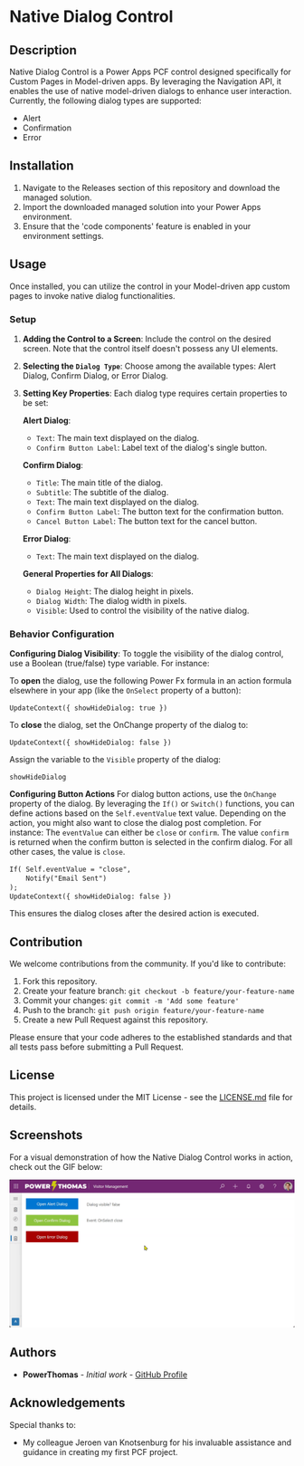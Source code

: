 # Native Dialog Control

## Description
Native Dialog Control is a Power Apps PCF control designed specifically for Custom Pages in Model-driven apps. By leveraging the Navigation API, it enables the use of native model-driven dialogs to enhance user interaction. Currently, the following dialog types are supported:
- Alert
- Confirmation
- Error

## Installation

1. Navigate to the Releases section of this repository and download the managed solution.
2. Import the downloaded managed solution into your Power Apps environment.
3. Ensure that the 'code components' feature is enabled in your environment settings.

## Usage

Once installed, you can utilize the control in your Model-driven app custom pages to invoke native dialog functionalities. 

### Setup

1. **Adding the Control to a Screen**: Include the control on the desired screen. Note that the control itself doesn't possess any UI elements.
2. **Selecting the `Dialog Type`**: Choose among the available types: Alert Dialog, Confirm Dialog, or Error Dialog.
3. **Setting Key Properties**: Each dialog type requires certain properties to be set:

    **Alert Dialog**:
    - `Text`: The main text displayed on the dialog.
    - `Confirm Button Label`: Label text of the dialog's single button.

    **Confirm Dialog**:
    - `Title`: The main title of the dialog.
    - `Subtitle`: The subtitle of the dialog.
    - `Text`: The main text displayed on the dialog.
    - `Confirm Button Label`: The button text for the confirmation button.
    - `Cancel Button Label`: The button text for the cancel button.

    **Error Dialog**:
    - `Text`: The main text displayed on the dialog.

    **General Properties for All Dialogs**:
    - `Dialog Height`: The dialog height in pixels.
    - `Dialog Width`: The dialog width in pixels.
    - `Visible`: Used to control the visibility of the native dialog.

### Behavior Configuration

**Configuring Dialog Visibility**:
To toggle the visibility of the dialog control, use a Boolean (true/false) type variable. For instance:

To **open** the dialog, use the following Power Fx formula in an action formula elsewhere in your app (like the `OnSelect` property of a button):
  ```Power Apps
  UpdateContext({ showHideDialog: true })
  ```

To **close** the dialog, set the OnChange property of the dialog to:
```Power Apps
UpdateContext({ showHideDialog: false })
```

Assign the variable to the `Visible` property of the dialog:
```Power Apps
showHideDialog
```

**Configuring Button Actions**
For dialog button actions, use the `OnChange` property of the dialog. By leveraging the `If()` or `Switch()` functions, you can define actions based on the `Self.eventValue` text value. Depending on the action, you might also want to close the dialog post completion. For instance:
The `eventValue` can either be `close` or `confirm`. The value `confirm` is returned when the confirm button is selected in the confirm dialog. For all other cases, the value is `close`.
```Power Apps
If( Self.eventValue = "close", 
    Notify("Email Sent")
);
UpdateContext({ showHideDialog: false })
```
This ensures the dialog closes after the desired action is executed.

## Contribution

We welcome contributions from the community. If you'd like to contribute:
1. Fork this repository.
2. Create your feature branch: `git checkout -b feature/your-feature-name`
3. Commit your changes: `git commit -m 'Add some feature'`
4. Push to the branch: `git push origin feature/your-feature-name`
5. Create a new Pull Request against this repository.

Please ensure that your code adheres to the established standards and that all tests pass before submitting a Pull Request.

## License
This project is licensed under the MIT License - see the [LICENSE.md](LICENSE.md) file for details.

## Screenshots
For a visual demonstration of how the Native Dialog Control works in action, check out the GIF below:

![Working Example of Native Dialog Control](/images/working-example.gif)

## Authors

- **PowerThomas** - *Initial work* - [GitHub Profile](https://github.com/PowerThomas)

## Acknowledgements

Special thanks to:
- My colleague Jeroen van Knotsenburg for his invaluable assistance and guidance in creating my first PCF project.
